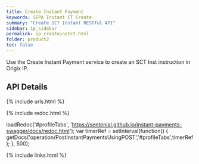 ```yaml
---
title: Create Instant Payment
keywords: SEPA Instant CT Create
summary: "Create SCT Instant RESTful API"
sidebar: ip_sidebar
permalink: ip_createinstct.html
folder: product2
toc: false
---
```



Use the Create Instant Payment service to create an SCT Inst instruction in Origix IP.


## API Details

{% include urls.html %}

<ul id="profileTabs" class="nav nav-tabs">
    
   
</ul>
 
 {% include redoc.html %}

loadRedoc('#profileTabs', 'https://sentenial.github.io/instant-payments-swagger/docs/redoc.html');
var timerRef = setInterval(function() { getDocs('operation/PostInstantPaymentsUsingPOST','#profileTabs',timerRef); }, 500);

</script>


<div id="mydiv"></div>


</div>



</div>


{% include links.html %}